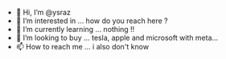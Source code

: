 - 👋 Hi, I’m @ysraz
- 👀 I’m interested in ... how do you reach here ?
- 🌱 I’m currently learning ... nothing !!
- 💞️ I’m looking to buy ... tesla, apple and microsoft with meta...
- 📫 How to reach me ... i also don't know

<!---
ysrazlnwebworks/ysrazlnwebworks is a ✨ special ✨ repository because its `README.md` (this file) appears on your GitHub profile.
You can click the Preview link to take a look at your changes.
--->

